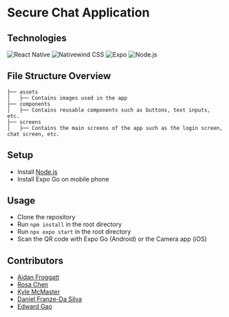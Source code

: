 # Secure Chat Application

## Technologies
![React Native](https://img.shields.io/badge/-React%20Native-61DAFB?logo=react&logoColor=white&style=flat)
![Nativewind CSS](https://img.shields.io/badge/-Nativewind%20CSS-000000?logo=tailwind-css&logoColor=white&style=flat)
![Expo](https://img.shields.io/badge/-Expo-000020?logo=expo&logoColor=white&style=flat)
![Node.js](https://img.shields.io/badge/-Node.js-339933?logo=node.js&logoColor=white&style=flat)

## File Structure Overview
```
├── assets
│   ├── Contains images used in the app
├── components
│   ├── Contains reusable components such as buttons, text inputs, etc.
├── screens
│   ├── Contains the main screens of the app such as the login screen, chat screen, etc.
```

## Setup
- Install [Node.js](https://nodejs.org/en/)
- Install Expo Go on mobile phone

## Usage
- Clone the repository
- Run `npm install` in the root directory
- Run `npx expo start` in the root directory
- Scan the QR code with Expo Go (Android) or the Camera app (iOS)

## Contributors
- [Aidan Froggatt](https://github.com/aidanfroggatt)
- [Rosa Chen](https://github.com/rosachen3)
- [Kyle McMaster](https://github.com/KyleJMcMaster)
- [Daniel Franze-Da Silva](https://github.com/DanielFD04)
- [Edward Gao](https://github.com/edwarddgao)
